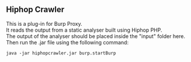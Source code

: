<h2>Hiphop Crawler</h2>
This is a plug-in for Burp Proxy.
</br>
It reads the output from a static analyser built using Hiphop PHP.
</br>
The output of the analyser should be placed inside the "input" folder here.
</br>
Then run the .jar file using the following command:
</br>
	<pre><code>java -jar hiphopcrawler.jar burp.startBurp</code></pre>
